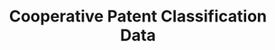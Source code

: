 ---
layout: default
bigquery: https://console.cloud.google.com/bigquery?p=patents-public-data&d=cpc&page=dataset
citation: '“Cooperative Patent Classification” by the EPO and USPTO, for public use. '
contributors: EPO, USPTO
cost: None
description: Cooperative Patent Classification Data contains the scheme and definitions
  of the Cooperative Patent Classification system for classifying patent documents.
  The CPC is the result of a partnership between the EPO and the USPTO in their joint
  effort to develop a common, internationally compatible classification system for
  technical documents, in particular patent publications, which will be used by both
  offices in the patent granting process
documentation: https://www.cooperativepatentclassification.org/cpcSchemeAndDefinitions
last_edit: Mon, 04 Apr 2022 19:07:06 GMT
location: https://www.cooperativepatentclassification.org/index
maintained_by: USPTO, EPO
schema_fields: '[''synonyms'', ''titleFull'', ''breakdownCode'', ''children'', ''ipcConcordant'',
  ''definition'', ''residual_references'', ''not_allocatable'', ''applicationReferences'',
  ''breakdown_code'', ''dateRevised'', ''level'', ''title_full'', ''parents'', ''sizeCache'',
  ''limitingReferences'', ''ipc_concordant'', ''informativeReferences'', ''residualReferences'',
  ''title_part'', ''status'', ''notAllocatable'', ''symbol'', ''informative_references'',
  ''child_groups'', ''date_revised'', ''additional_only'', ''childGroups'', ''application_references'',
  ''glossary'', ''titlePart'', ''limiting_references'']'
shortname: cooperative_patent_classification
tags:
- patents
- science
title: Cooperative Patent Classification Data
uuid: 984374a7-16e9-4b35-9445-458daceb01bf
---
